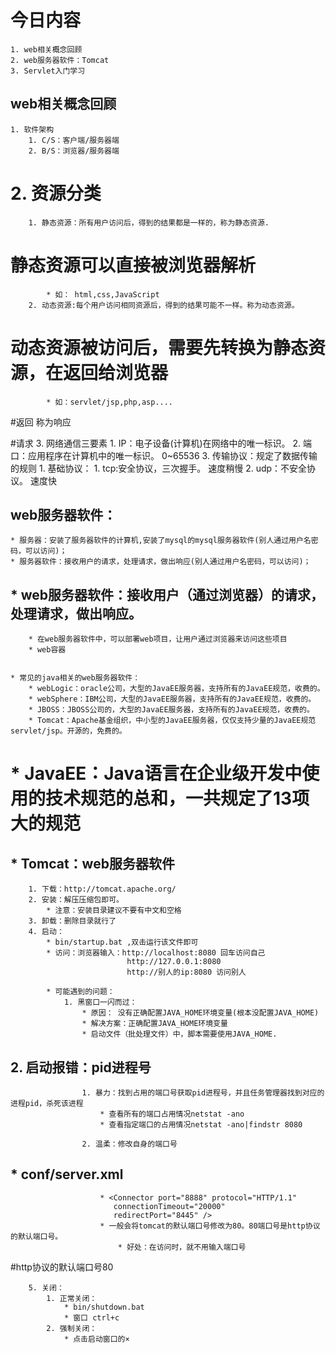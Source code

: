 # 今日内容
	1. web相关概念回顾
	2. web服务器软件：Tomcat
	3. Servlet入门学习




## web相关概念回顾
	1. 软件架构
		1. C/S：客户端/服务器端
		2. B/S：浏览器/服务器端

#	2. 资源分类
		1. 静态资源：所有用户访问后，得到的结果都是一样的，称为静态资源.
#		    静态资源可以直接被浏览器解析
			* 如： html,css,JavaScript
		2. 动态资源:每个用户访问相同资源后，得到的结果可能不一样。称为动态资源。
#		    动态资源被访问后，需要先转换为静态资源，在返回给浏览器
			* 如：servlet/jsp,php,asp....
#返回 称为响应			

#请求
	3. 网络通信三要素
		1. IP：电子设备(计算机)在网络中的唯一标识。
		2. 端口：应用程序在计算机中的唯一标识。 0~65536
		3. 传输协议：规定了数据传输的规则
			1. 基础协议：
				1. tcp:安全协议，三次握手。 速度稍慢
				2. udp：不安全协议。 速度快


## web服务器软件：
	* 服务器：安装了服务器软件的计算机,安装了mysql的mysql服务器软件(别人通过用户名密码，可以访问)；
	* 服务器软件：接收用户的请求，处理请求，做出响应(别人通过用户名密码，可以访问)；
	
##	* web服务器软件：接收用户（通过浏览器）的请求，处理请求，做出响应。
		* 在web服务器软件中，可以部署web项目，让用户通过浏览器来访问这些项目
		* web容器


	* 常见的java相关的web服务器软件：
		* webLogic：oracle公司，大型的JavaEE服务器，支持所有的JavaEE规范，收费的。
		* webSphere：IBM公司，大型的JavaEE服务器，支持所有的JavaEE规范，收费的。
		* JBOSS：JBOSS公司的，大型的JavaEE服务器，支持所有的JavaEE规范，收费的。
		* Tomcat：Apache基金组织，中小型的JavaEE服务器，仅仅支持少量的JavaEE规范servlet/jsp。开源的，免费的。


#	* JavaEE：Java语言在企业级开发中使用的技术规范的总和，一共规定了13项大的规范

##	* Tomcat：web服务器软件
		1. 下载：http://tomcat.apache.org/
		2. 安装：解压压缩包即可。
			* 注意：安装目录建议不要有中文和空格
		3. 卸载：删除目录就行了
		4. 启动：
			* bin/startup.bat ,双击运行该文件即可
			* 访问：浏览器输入：http://localhost:8080 回车访问自己
			                  http://127.0.0.1:8080
							  http://别人的ip:8080 访问别人
			
			* 可能遇到的问题：
				1. 黑窗口一闪而过：
					* 原因： 没有正确配置JAVA_HOME环境变量(根本没配置JAVA_HOME)
					* 解决方案：正确配置JAVA_HOME环境变量
					* 启动文件（批处理文件）中，脚本需要使用JAVA_HOME.

##				2. 启动报错：pid进程号
					1. 暴力：找到占用的端口号获取pid进程号，并且任务管理器找到对应的进程pid，杀死该进程
						* 查看所有的端口占用情况netstat -ano
						* 查看指定端口的占用情况netstat -ano|findstr 8080
																		
					2. 温柔：修改自身的端口号
##						* conf/server.xml
						* <Connector port="8888" protocol="HTTP/1.1"
			               connectionTimeout="20000"
			               redirectPort="8445" />
						* 一般会将tomcat的默认端口号修改为80。80端口号是http协议的默认端口号。
							* 好处：在访问时，就不用输入端口号
#http协议的默认端口号80

		5. 关闭：
			1. 正常关闭：
				* bin/shutdown.bat
				* 窗口 ctrl+c
			2. 强制关闭：
				* 点击启动窗口的×


